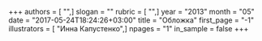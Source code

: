 +++
authors = [ "",]
slogan = ""
rubric = [ "",]
year = "2013"
month = "05"
date = "2017-05-24T18:24:26+03:00"
title = "Обложка"
first_page = "-1"
illustrators = [ "Инна Капустенко",]
npages = "1"
in_sample = false
+++
